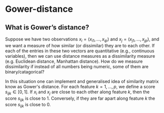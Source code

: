 # Gower-distance

## What is Gower’s distance?

Suppose we have two observations $x_i = (x_{i1}, \dots, x_{ip})$ and $x_j = (x_{j1}, \dots, x_{jp})$, and we want a measure of how similar (or dissimilar) they are to each other. If each of the entries in these two vectors are quantitative (e.g., continuous variables), then we can use distance measures as a dissimilarity measure (e.g. Euclidean distance, Manhattan distance). How do we measure dissimilarity if instead of all numbers being numeric, some of them are binary/catagorical?

In this situation one can implement and generalised idea of similarity matrix know as Gower's distance. For each feature $k = 1, \dots, p$, we define a score $s_{ijk} \in [0,1]$. If $x_i$ and $x_j$ are close to each other along feature $k$, then the score $s_{ijk}$ is close to $1$. Conversely, if they are far apart along feature $k$ the score $s_{ijk}$ is close to $0$.
